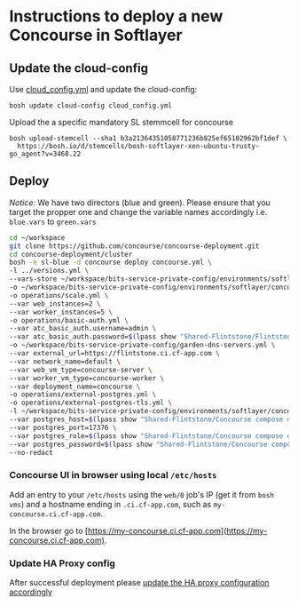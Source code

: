 # Instructions to deploy a new Concourse in Softlayer

## Update the cloud-config

Use [cloud_config.yml](cloud_config.yml) and update the cloud-config:

```
bosh update cloud-config cloud_config.yml
```
Upload the a specific mandatory SL stemmcell for concourse
```
bosh upload-stemcell --sha1 b3a21364351058771236b825ef65102962bf1def \
  https://bosh.io/d/stemcells/bosh-softlayer-xen-ubuntu-trusty-go_agent?v=3468.22
```

## Deploy
*Notice:* We have two directors (blue and green). Please ensure that you target the propper one and change the variable names accordingly i.e. `blue.vars` to `green.vars`

```bash
cd ~/workspace
git clone https://github.com/concourse/concourse-deployment.git
cd concourse-deployment/cluster
bosh -e sl-blue -d concourse deploy concourse.yml \
-l ../versions.yml \
--vars-store ~/workspace/bits-service-private-config/environments/softlayer/concourse/concourse-blue-vars.yml \
-o ~/workspace/bits-service-private-config/environments/softlayer/concourse/concourse-stemcell-bits-version.yml \
-o operations/scale.yml \
--var web_instances=2 \
--var worker_instances=5 \
-o operations/basic-auth.yml \
--var atc_basic_auth.username=admin \
--var atc_basic_auth.password=$(lpass show "Shared-Flintstone/Flintstone Concourse" --password) \
-o ~/workspace/bits-service-private-config/garden-dns-servers.yml \
--var external_url=https://flintstone.ci.cf-app.com \
--var network_name=default \
--var web_vm_type=concourse-server \
--var worker_vm_type=concourse-worker \
--var deployment_name=concourse \
-o operations/external-postgres.yml \
-o operations/external-postgres-tls.yml \
-l ~/workspace/bits-service-private-config/environments/softlayer/concourse/postgres_ca_cert.yml \
--var postgres_host=$(lpass show "Shared-Flintstone/Concourse compose database" --notes) \
--var postgres_port=17376 \
--var postgres_role=$(lpass show "Shared-Flintstone/Concourse compose database" --username)  \
--var postgres_password=$(lpass show "Shared-Flintstone/Concourse compose database" --password) \
--no-redact
```

### Concourse UI in browser using local `/etc/hosts`

Add an entry to your `/etc/hosts` using the `web/0` job's IP (get it from `bosh vms`) and a hostname ending in `.ci.cf-app.com`, such as `my-concourse.ci.cf-app.com`.

In the browser go to [https://my-concourse.ci.cf-app.com](https://my-concourse.ci.cf-app.com).

### Update HA Proxy config
After successful deployment please [update the HA proxy configuration accordingly](https://github.com/cloudfoundry-incubator/bits-service-ci/blob/master/docs/haproxy-setup.md#updating-the-haproxy-configuration)